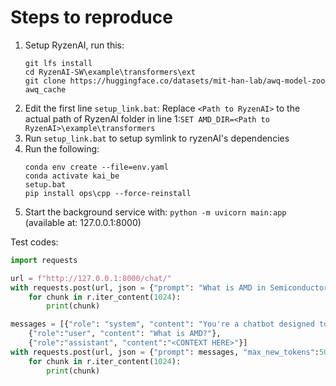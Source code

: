 # Steps to reproduce
1. Setup RyzenAI, run this:
    ```
    git lfs install
    cd RyzenAI-SW\example\transformers\ext
    git clone https://huggingface.co/datasets/mit-han-lab/awq-model-zoo awq_cache
    ```
2. Edit the first line `setup_link.bat`: Replace `<Path to RyzenAI>` to the actual path of RyzenAI folder in line 1:`SET AMD_DIR=<Path to RyzenAI>\example\transformers`
3. Run `setup_link.bat` to setup symlink to ryzenAI's dependencies
4. Run the following:
    ```
    conda env create --file=env.yaml
    conda activate kai_be
    setup.bat
    pip install ops\cpp --force-reinstall
    ```
5. Start the background service with: `python -m uvicorn main:app` (available at: 127.0.0.1:8000)

Test codes:
```python
import requests

url = f"http://127.0.0.1:8000/chat/"
with requests.post(url, json = {"prompt": "What is AMD in Semiconductor industry?"}, stream=True) as r:
    for chunk in r.iter_content(1024):
        print(chunk)

messages = [{"role": "system", "content": "You're a chatbot designed to run on AMD AI processor"},
    {"role":"user", "content": "What is AMD?"},
    {"role":"assistant", "content":"<CONTEXT HERE>"}]
with requests.post(url, json = {"prompt": messages, "max_new_tokens":50}, stream=True) as r:
    for chunk in r.iter_content(1024):
        print(chunk)

```